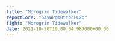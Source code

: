 ```yaml
---
title: "Morogrim Tidewalker"
reportCode: "6AVWPgm8tYbcFC2q"
fight: "Morogrim Tidewalker"
date: 2021-10-20T19:00:04.987000+00:00
---
```

